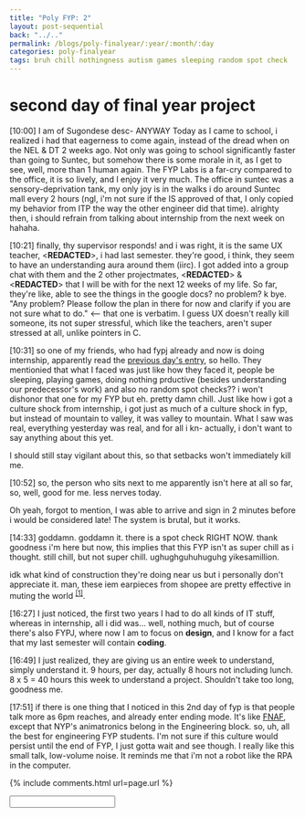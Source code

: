 ```yaml
---
title: "Poly FYP: 2"
layout: post-sequential
back: "../.."
permalink: /blogs/poly-finalyear/:year/:month/:day
categories: poly-finalyear
tags: bruh chill nothingness autism games sleeping random spot check 
---
```

# second day of final year project

<span class="timestamp">[10:00]</span> I am of Sugondese desc- ANYWAY Today as I came to school, i realized i had that eagerness to come again, instead of the dread when on the NEL & DT 2 weeks ago. Not only was going to school significantly faster than going to Suntec, but somehow there is some morale in it, as I get to see, well, more than 1 human again. The FYP Labs is a far-cry compared to the office, it is so lively, and I enjoy it very much. The office in suntec was a sensory-deprivation tank, my only joy is in the walks i do around Suntec mall every 2 hours (ngl, i'm not sure if the IS approved of that, I only copied my behavior from ITP the way the other engineer did that time). alrighty then, i should refrain from talking about internship from the next week on hahaha.

<span class="timestamp">[10:21]</span> finally, thy supervisor responds! and i was right, it is the same UX teacher, <span class='disable-selection' ondblclick="this.innerHTML='Ms Lauren Tan'">&lt;<b>REDACTED</b>&gt;</span>, i had last semester. they're good, i think, they seem to have an understanding aura around them (iirc). I got added into a group chat with them and the 2 other projectmates, <span class='disable-selection' ondblclick="this.innerHTML='JunJie'">&lt;<b>REDACTED</b>&gt;</span> & <span class='disable-selection' ondblclick="this.innerHTML='Ellyiana'">&lt;<b>REDACTED</b>&gt;</span> that I will be with for the next 12 weeks of my life. So far, they're like, able to see the things in the google docs? no problem? k bye. "Any problem? Please follow the plan in there for now and clarify if you are not sure what to do." <-- that one is verbatim. I guess UX doesn't really kill someone, its not super stressful, which like the teachers, aren't super stressed at all, unlike pointers in C. 

<span class="timestamp">[10:31]</span> so one of my friends, who had fypj already and now is doing internship, apparently read the [previous day's entry](/blogs/poly-finalyear/2022/05/30), so hello. They mentionied that what I faced was just like how they faced it, people be sleeping, playing games, doing nothing prductive (besides understanding our predecessor's work) and also no random spot checks?? i won't dishonor that one for my FYP but eh. pretty damn chill. Just like how i got a culture shock from internship, i got just as much of a culture shock in fyp, but instead of mountain to valley, it was valley to mountain. What I saw was real, everything yesterday was real, and for all i kn- actually, i don't want to say anything about this yet. 

I should still stay vigilant about this, so that setbacks won't immediately kill me.

<span class="timestamp">[10:52]</span> so, the person who sits next to me apparently isn't here at all so far, so, well, good for me. less nerves today. 

Oh yeah, forgot to mention, I was able to arrive and sign in 2 minutes before i would be considered late! The system is brutal, but it works.

<span class="timestamp">[14:33]</span> goddamn. goddamn it. there is a spot check RIGHT NOW. thank goodness i'm here but now, this implies that this FYP isn't as super chill as i thought. still chill, but not super chill. ughughguhuhuguhg yikesamillion.

idk what kind of construction they're doing near us but i personally don't appreciate it. man, these iem earpieces from shopee are pretty effective in muting the world <sup><a href="#1">[1]</a></sup>.

<span class="timestamp">[16:27]</span> I just noticed, the first two years I had to do all kinds of IT stuff, whereas in internship, all i did was... well, nothing much, but of course there's also FYPJ, where now I am to focus on **design**, and I know for a fact that my last semester will contain **coding**.

<span class="timestamp">[16:49]</span> I just realized, they are giving us an entire week to understand, simply understand it. 9 hours, per day, actually 8 hours not including lunch. 8 x 5 = 40 hours this week to understand a project. Shouldn't take too long, goodness me.

<span class="timestamp">[17:51]</span> if there is one thing that I noticed in this 2nd day of fyp is that people talk more as 6pm reaches, and already enter ending mode. It's like [FNAF](https://arifhamed.com/resources/apk/fnaf-1-(demo)), except that NYP's animatronics belong in the Engineering block. so, uh, all the best for engineering FYP students. I'm not sure if this culture would persist until the end of FYP, I just gotta wait and see though. I really like this small talk, low-volume noise. It reminds me that i'm not a robot like the RPA in the computer.


<!--

<span class='disable-selection' ondblclick="this.innerHTML=''">&lt;<b>REDACTED</b>&gt;</span>
<span class='disable-selection' ondblclick="this.innerHTML=''">****</span>

-->
{% include comments.html url=page.url %}

<input id="password-input" type="password" class="text-secret" onkeyup="unlock()" autocomplete="off">

<span class="disable-selection" id="truth" style="display:none;"><sup id="1">[1]</sup> i found a lot of ig accounts related to autism, all of which are created with neurodivergent people, and oh how much i relate with almost everything they post! if only i could find a christian one. hahaha, if there isn't one, maybe i should create one❣</span>
